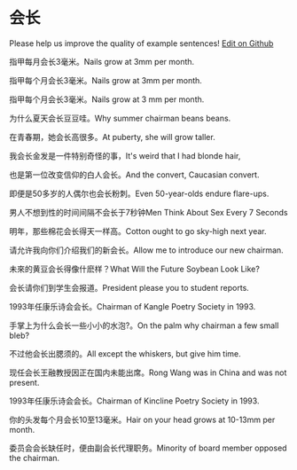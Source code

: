 # 会长

Please help us improve the quality of example sentences! [Edit on Github](https://github.com/jiyushe/jiyu-example-sentence-source/blob/main/chinese/huichang.md)

<p><span class="chinese">指甲每月会长3毫米。</span><span class="english">Nails grow at 3mm per month.</span></p>

<p><span class="chinese">指甲每个月会长3毫米。</span><span class="english">Nails grow at 3mm per month.</span></p>

<p><span class="chinese">指甲每个月会长3毫米。</span><span class="english">Nails grow at 3 mm per month.</span></p>

<p><span class="chinese">为什么夏天会长豆豆哇。</span><span class="english">Why summer chairman beans beans.</span></p>

<p><span class="chinese">在青春期，她会长高很多。</span><span class="english">At puberty, she will grow taller.</span></p>

<p><span class="chinese">我会长金发是一件特别奇怪的事，</span><span class="english">It's weird that I had blonde hair,</span></p>

<p><span class="chinese">也是第一位改变信仰的白人会长。</span><span class="english">And the convert, Caucasian convert.</span></p>

<p><span class="chinese">即便是50多岁的人偶尔也会长粉刺。</span><span class="english">Even 50-year-olds endure flare-ups.</span></p>

<p><span class="chinese">男人不想到性的时间间隔不会长于7秒钟</span><span class="english">Men Think About Sex Every 7 Seconds</span></p>

<p><span class="chinese">明年，那些棉花会长得天一样高。</span><span class="english">Cotton ought to go sky-high next year.</span></p>

<p><span class="chinese">请允许我向你们介绍我们的新会长。</span><span class="english">Allow me to introduce our new chairman.</span></p>

<p><span class="chinese">未來的黄豆会长得像什麽样？</span><span class="english">What Will the Future Soybean Look Like?</span></p>

<p><span class="chinese">会长请你们到学生会报道。</span><span class="english">President please you to student reports.</span></p>

<p><span class="chinese">1993年任康乐诗会会长。</span><span class="english">Chairman of Kangle Poetry Society in 1993.</span></p>

<p><span class="chinese">手掌上为什么会长一些小小的水泡?。</span><span class="english">On the palm why chairman a few small bleb?</span></p>

<p><span class="chinese">不过他会长出腮须的。</span><span class="english">All except the whiskers, but give him time.</span></p>

<p><span class="chinese">现任会长王融教授因正在国内未能出席。</span><span class="english">Rong Wang was in China and was not present.</span></p>

<p><span class="chinese">1993年任康乐诗会会长。</span><span class="english">Chairman of Kincline Poetry Society in 1993.</span></p>

<p><span class="chinese">你的头发每个月会长10至13毫米。</span><span class="english">Hair on your head grows at 10-13mm per month.</span></p>

<p><span class="chinese">委员会会长缺任时，便由副会长代理职务。</span><span class="english">Minority of board member opposed the chairman.</span></p>

